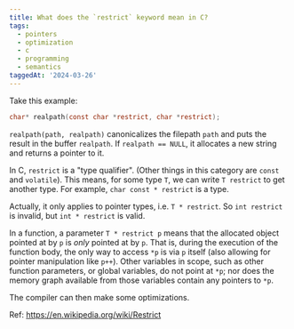 ```yaml
---
title: What does the `restrict` keyword mean in C?
tags:
  - pointers
  - optimization
  - c
  - programming
  - semantics
taggedAt: '2024-03-26'
---
```


Take this example:

```c
char* realpath(const char *restrict, char *restrict);
```

`realpath(path, realpath)` canonicalizes the filepath `path` and puts the result in the buffer `realpath`. If `realpath == NULL`, it allocates a new string and returns a pointer to it.

In C, `restrict` is a "type qualifier". (Other things in this category are `const` and `volatile`). This means, for some type `T`, we can write `T restrict` to get another type. For example, `char const * restrict` is a type.

Actually, it only applies to pointer types, i.e. `T * restrict`. So `int restrict` is invalid, but `int * restrict` is valid.

In a function, a parameter `T * restrict p` means that the allocated object pointed at by `p` is _only_ pointed at by `p`. That is, during the execution of the function body, the only way to access `*p` is via `p` itself (also allowing for pointer manipulation like `p++`). Other variables in scope, such as other function parameters, or global variables, do not point at `*p`; nor does the memory graph available from those variables contain any pointers to `*p`.

The compiler can then make some optimizations.

Ref: https://en.wikipedia.org/wiki/Restrict
